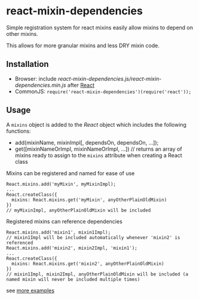react-mixin-dependencies
========================

Simple registration system for react mixins easily allow mixins to depend on other mixins.

This allows for more granular mixins and less DRY mixin code.

Installation
------------
* Browser: include *react-mixin-dependencies.js/react-mixin-dependencies.min.js* after [React](http://facebook.github.io/react/)
* CommonJS: ```require('react-mixin-dependencies')(require('react'));```

Usage
------------
A ```mixins``` object is added to the *React* object which includes the following functions:
* add(mixinName, mixinImpl[, dependsOn, dependsOn, ...]);
* get([mixinNameOrImpl, mixinNameOrImpl, ...]) // returns an array of mixins ready to assign to the ```mixins``` attribute when creating a React class

Mixins can be registered and named for ease of use
```
React.mixins.add('myMixin', myMixinImpl);
...
React.createClass({
  mixins: React.mixins.get('myMixin', anyOtherPlainOldMixin)
})
// myMixinImpl, anyOtherPlainOldMixin will be included
```

Registered mixins can reference dependencies
```
React.mixins.add('mixin1', mixin1Impl);
// mixin1Impl will be included automatically whenever 'mixin2' is referenced
React.mixins.add('mixin2', mixin2Impl, 'mixin1');
...
React.createClass({
  mixins: React.mixins.get('mixin2', anyOtherPlainOldMixin)
})
// mixin1Impl, mixin2Impl, anyOtherPlainOldMixin will be included (a named mixin will never be included multiple times)
```

see [more examples](https://github.com/jhudson8/react-mixin-dependencies/blob/master/test/test.js#L17)